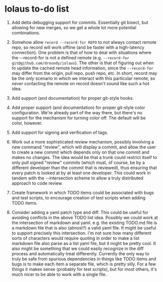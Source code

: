 # Iolaus to-do list

1. Add delta debugging support for commits.  Essentially git bisect,
   but allowing for new merges, so we get a whole lot more potential
   combinations.

2. Somehow allow `record --record-for REPO` to not always contact
   remote repo, so record will work offline (and be faster with a
   high-latency connection).  One problem is that of how to deal with
   situations where the --record-for is not a defined remote
   (e.g. `--record-for git@github.com/droundy/iolaus`).  The other is
   that of figuring out when to update the cached remote head
   information, since the `--record-for` may differ from the origin,
   pull repo, push repo, etc.  In short, record may be the *only*
   scenario in which we interact with this particular remote, so
   *never* contacting the remote on record doesn't sound like such a
   hot idea.

3. Add support (and documentation) for proper git-style hooks.

4. Add proper support (and documentation) for proper git-style color
   configuration.  We're already part of the way there, but there's no
   support for the mechanism for turning color off.  The default will
   be color, however.

5. Add support for signing and verification of tags.

6. Work out a more sophisticated review mechanism, possibly involving
   a new command "review", which will display a commit, and allow the
   user to create a new commit which depends only on that one commit
   and makes no changes.  The idea would be that a trunk could
   restrict itself to only pull signed "review" commits (which must,
   of course, be by a different developer than the commit that is
   reviewed), thus ensuring that every patch is looked at by at least
   one developer.  This could work in tandem with the --intersection
   scheme to allow a truly distributed approach to code review.

7. Create framework in which TODO items could be associated with bugs
   and test scripts, to encourage creation of test scripts when adding
   TODO items.

8. Consider adding a yaml patch type and diff.  This could be useful
   for avoiding conflicts in the above TODO list idea.  Possibly we
   could work at the intersection of markdown and yaml.  e.g. the
   existing TODO.md file is a markdown file that is also (almost?) a
   valid yaml file.  It might be useful to support precisely this
   intersection.  I'm not sure how many different sorts of characters
   would require quoting in order to make a list markdown file also
   parse as a list yaml file, but it might be pretty cool.  It also
   might be something that we could easily recognize in the diff
   process and automatically treat differently.  Currently the only
   way to truly be safe from spurious dependencies in things like TODO
   items and bugs is to make each item a separate file, which is
   pretty silly.  For a few things it makes sense (probably for test
   scripts), but for most others, it's much nicer to be able to work
   with a single file.
